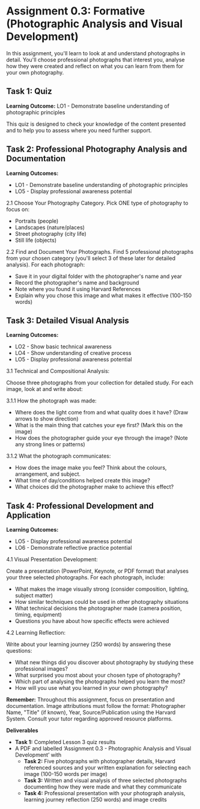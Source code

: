 # **Assignment 0.3: Formative (Photographic Analysis and Visual Development)**

In this assignment, you'll learn to look at and understand photographs in detail. You'll choose professional photographs that interest you, analyse how they were created and reflect on what you can learn from them for your own photography.

## **Task 1: Quiz**

**Learning Outcome:** LO1 \- Demonstrate baseline understanding of photographic principles

This quiz is designed to check your knowledge of the content presented and to help you to assess where you need further support.

## **Task 2: Professional Photography Analysis and Documentation**

**Learning Outcomes:**

* LO1 \- Demonstrate baseline understanding of photographic principles  
* LO5 \- Display professional awareness potential

2.1 Choose Your Photography Category. Pick ONE type of photography to focus on:

* Portraits (people)  
* Landscapes (nature/places)  
* Street photography (city life)  
* Still life (objects)

2.2 Find and Document Your Photographs. Find 5 professional photographs from your chosen category (you'll select 3 of these later for detailed analysis). For each photograph:

* Save it in your digital folder with the photographer's name and year  
* Record the photographer's name and background  
* Note where you found it using Harvard References  
* Explain why you chose this image and what makes it effective (100-150 words)

## **Task 3: Detailed Visual Analysis**

**Learning Outcomes:**

* LO2 \- Show basic technical awareness  
* LO4 \- Show understanding of creative process  
* LO5 \- Display professional awareness potential

3.1 Technical and Compositional Analysis:

Choose three photographs from your collection for detailed study. For each image, look at and write about:

3.1.1 How the photograph was made:

* Where does the light come from and what quality does it have? (Draw arrows to show direction)  
* What is the main thing that catches your eye first? (Mark this on the image)  
* How does the photographer guide your eye through the image? (Note any strong lines or patterns)

3.1.2 What the photograph communicates:

* How does the image make you feel? Think about the colours, arrangement, and subject.  
* What time of day/conditions helped create this image?  
* What choices did the photographer make to achieve this effect?

## **Task 4: Professional Development and Application**

**Learning Outcomes:**

* LO5 \- Display professional awareness potential  
* LO6 \- Demonstrate reflective practice potential

4.1 Visual Presentation Development:

Create a presentation (PowerPoint, Keynote, or PDF format) that analyses your three selected photographs. For each photograph, include:

* What makes the image visually strong (consider composition, lighting, subject matter)  
* How similar techniques could be used in other photography situations  
* What technical decisions the photographer made (camera position, timing, equipment)  
* Questions you have about how specific effects were achieved

4.2 Learning Reflection:

Write about your learning journey (250 words) by answering these questions:

* What new things did you discover about photography by studying these professional images?  
* What surprised you most about your chosen type of photography?  
* Which part of analysing the photographs helped you learn the most?  
* How will you use what you learned in your own photography?

**Remember:** Throughout this assignment, focus on presentation and documentation. Image attributions must follow the format: Photographer Name, "Title" (if known), Year, Source/Publication using the Harvard System. Consult your tutor regarding approved resource platforms.

**Deliverables**

* **Task 1:** Completed Lesson 3 quiz results  
* A PDF and labelled ‘Assignment 0.3 \- Photographic Analysis and Visual Development’ with   
  * **Task 2:** Five photographs with photographer details, Harvard referenced sources and your written explanation for selecting each image (100-150 words per image)  
  * **Task 3:** Written and visual analysis of three selected photographs documenting how they were made and what they communicate  
  * **Task 4:** Professional presentation with your photograph analysis, learning journey reflection (250 words) and image credits

